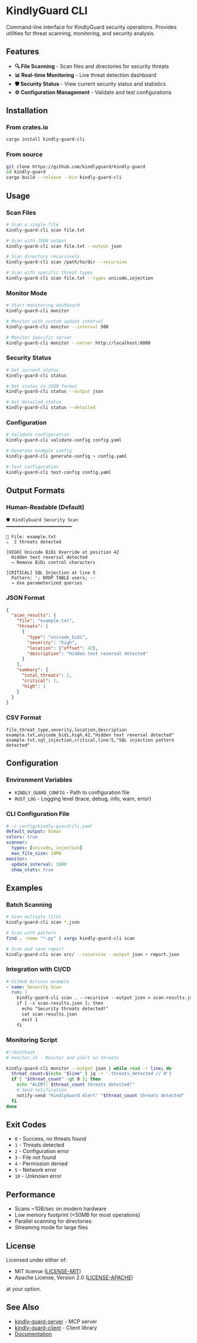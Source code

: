 # KindlyGuard CLI

Command-line interface for KindlyGuard security operations. Provides utilities for threat scanning, monitoring, and security analysis.

## Features

- **🔍 File Scanning** - Scan files and directories for security threats
- **📊 Real-time Monitoring** - Live threat detection dashboard
- **🛡️ Security Status** - View current security status and statistics
- **⚙️ Configuration Management** - Validate and test configurations

## Installation

### From crates.io
```bash
cargo install kindly-guard-cli
```

### From source
```bash
git clone https://github.com/kindlyguard/kindly-guard
cd kindly-guard
cargo build --release --bin kindly-guard-cli
```

## Usage

### Scan Files
```bash
# Scan a single file
kindly-guard-cli scan file.txt

# Scan with JSON output
kindly-guard-cli scan file.txt --output json

# Scan directory recursively
kindly-guard-cli scan /path/to/dir --recursive

# Scan with specific threat types
kindly-guard-cli scan file.txt --types unicode,injection
```

### Monitor Mode
```bash
# Start monitoring dashboard
kindly-guard-cli monitor

# Monitor with custom update interval
kindly-guard-cli monitor --interval 500

# Monitor specific server
kindly-guard-cli monitor --server http://localhost:8080
```

### Security Status
```bash
# Get current status
kindly-guard-cli status

# Get status in JSON format
kindly-guard-cli status --output json

# Get detailed status
kindly-guard-cli status --detailed
```

### Configuration
```bash
# Validate configuration
kindly-guard-cli validate-config config.yaml

# Generate example config
kindly-guard-cli generate-config > config.yaml

# Test configuration
kindly-guard-cli test-config config.yaml
```

## Output Formats

### Human-Readable (Default)
```
🛡️ KindlyGuard Security Scan
━━━━━━━━━━━━━━━━━━━━━━━━━

📄 File: example.txt
⚠️  2 threats detected

[HIGH] Unicode BiDi Override at position 42
  Hidden text reversal detected
  → Remove BiDi control characters

[CRITICAL] SQL Injection at line 5
  Pattern: '; DROP TABLE users; --
  → Use parameterized queries
```

### JSON Format
```json
{
  "scan_results": {
    "file": "example.txt",
    "threats": [
      {
        "type": "unicode_bidi",
        "severity": "high",
        "location": {"offset": 42},
        "description": "Hidden text reversal detected"
      }
    ],
    "summary": {
      "total_threats": 2,
      "critical": 1,
      "high": 1
    }
  }
}
```

### CSV Format
```csv
file,threat_type,severity,location,description
example.txt,unicode_bidi,high,42,"Hidden text reversal detected"
example.txt,sql_injection,critical,line:5,"SQL injection pattern detected"
```

## Configuration

### Environment Variables
- `KINDLY_GUARD_CONFIG` - Path to configuration file
- `RUST_LOG` - Logging level (trace, debug, info, warn, error)

### CLI Configuration File
```yaml
# ~/.config/kindly-guard/cli.yaml
default_output: human
colors: true
scanner:
  types: [unicode, injection]
  max_file_size: 10MB
monitor:
  update_interval: 1000
  show_stats: true
```

## Examples

### Batch Scanning
```bash
# Scan multiple files
kindly-guard-cli scan *.json

# Scan with pattern
find . -name "*.py" | xargs kindly-guard-cli scan

# Scan and save report
kindly-guard-cli scan src/ --recursive --output json > report.json
```

### Integration with CI/CD
```yaml
# GitHub Actions example
- name: Security Scan
  run: |
    kindly-guard-cli scan . --recursive --output json > scan-results.json
    if [ -s scan-results.json ]; then
      echo "Security threats detected!"
      cat scan-results.json
      exit 1
    fi
```

### Monitoring Script
```bash
#!/bin/bash
# monitor.sh - Monitor and alert on threats

kindly-guard-cli monitor --output json | while read -r line; do
  threat_count=$(echo "$line" | jq -r '.threats_detected // 0')
  if [ "$threat_count" -gt 0 ]; then
    echo "ALERT: $threat_count threats detected!"
    # Send notification
    notify-send "KindlyGuard Alert" "$threat_count threats detected"
  fi
done
```

## Exit Codes

- `0` - Success, no threats found
- `1` - Threats detected
- `2` - Configuration error
- `3` - File not found
- `4` - Permission denied
- `5` - Network error
- `10` - Unknown error

## Performance

- Scans ~1GB/sec on modern hardware
- Low memory footprint (<50MB for most operations)
- Parallel scanning for directories
- Streaming mode for large files

## License

Licensed under either of:
- MIT license ([LICENSE-MIT](LICENSE-MIT))
- Apache License, Version 2.0 ([LICENSE-APACHE](LICENSE-APACHE))

at your option.

## See Also

- [kindly-guard-server](https://crates.io/crates/kindly-guard-server) - MCP server
- [kindly-guard-client](https://crates.io/crates/kindly-guard-client) - Client library
- [Documentation](https://docs.kindlyguard.dev)